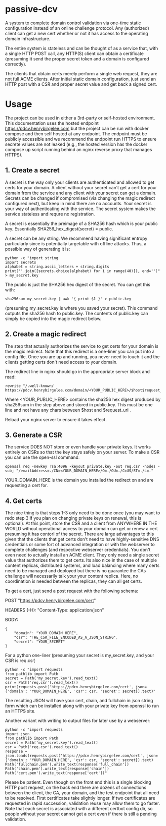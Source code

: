 # passive-dcv
A system to complete domain control validation via one-time static configuration instead of an online challenge protocol. Any (authorized) client can get a new cert whether or not it has access to the operating domain infrastructure.

The entire system is stateless and can be thought of as a service that, with a single HTTP POST call, any HTTP(S) client can obtain a certificate (presuming it send the proper secret token and a domain is configured correctly).

The clients that obtain certs merely perform a single web request, they are not full ACME clients. After initial static domain configuration, just send an HTTP post with a CSR and proper secret value and get back a signed cert.


# Usage

The project can be used in either a 3rd-party or self-hosted environment. This documentation uses the hosted endpoint https://pdcv.henrybirgelee.com but the project can be run with docker compose and then self hosted at any endpoint. The endpoint must be publicly accessible and we recommend the endpoint run HTTPS to ensure secrete values are not leaked (e.g., the hosted version has the docker compose up script running behind an nginx reverse proxy that manages HTTPS).

## 1. Create a secret
A secret is the way only your clients are authenticated and allowed to get certs for your domain. A client without your secret can't get a cert for your domain from the service and any client with your secret can get a domain. Secrets can be changed if compromised (via changing the magic redirect configured next), but keep in mind there are no accounts. Your secret is your way of authenticating with the service. The secret system makes the service stateless and requre no registration.

A secret is essentially the preimage of a SHA256 hash which is your public key. Essentially SHA256_hex_digest(secret) = public.

A secret can be any string. We recommend having significant entropy particularly since is potentially targetable with offline attacks. Thus, a possible way of generating it is:

```
python -c "import string
import secrets
alphabet = string.ascii_letters + string.digits
print(''.join([secrets.choice(alphabet) for i in range(40)]), end='')" > my_secret.key
```

The public is just the SHA256 hex digest of the secret. You can get this with:

```
sha256sum my_secret.key | awk '{ print $1 }' > public.key
```

(presuming my_secret.key is where you saved your secret). This command outputs the sha256 hash to public.key. The contents of public.key can simply be copied into the magic redirect below.

## 2. Create a magic redirect

The step that actually authorizes the service to get certs for your domain is the magic redirect. Note that this redirect is a one-liner you can put into a config file. Once you are up and running, you never need to touch it and the clients getting certs don't need access to your domain.

The redirect line in nginx should go in the appropriate server block and read:

```
rewrite ^/.well-known/ https://pdcv.henrybirgelee.com/domain/<YOUR_PUBLIC_HERE>/$host$request_uri;
```

Where <YOUR_PUBLIC_HERE> contains the sha256 hex digest produced by sha256sum in the step above and stored in public.key. This must be one line and not have any chars between $host and $request_uri .

Reload your nginx server to ensure it takes effect.

## 3. Generate a CSR

The service DOES NOT store or even handle your private keys. It works entirely on CSRs so that the key stays safely on your server. To make a CSR you can use the open-ssl command:

```
openssl req -newkey rsa:4096 -keyout private.key -out req.csr -nodes -subj "/emailAddress=./CN=<YOUR_DOMAIN_HERE>/O=./OU=./C=US/ST=./L=."
```

YOUR_DOMAIN_HERE is the domain you installed the redirect on and are requesting a cert for.

## 4. Get certs

The nice thing is that steps 1-3 only need to be done once (you may want to redo step 3 if you plan on changing private keys on renewal, this is optional). At this point, store the CSR and a client from ANYWHERE IN THE WORLD without operational access to your domain can get or renew a cert presuming it has contorl of the secret. There are large advantages to this given that the clients that get certs don't need to have highly-sensitive DNS credentials or some fort of advanced integration or with the webserver to complete challenges (and respective webserver credentials). You don't even need to actually install an ACME client. They only need a single secret value that authorizes them to get certs. Its also nice in the case of multiple content replicas, distributed systems, and load balancing where many certs need to be managed and deployed but there is no guarantee the CAs challenge will necessarily talk your your content replica. Here, no coordination is needed between the replicas, they can all get certs.

To get a cert, just send a post request with the following schema:

POST "https://pdcv.henrybirgelee.com/cert"

HEADERS (-H): "Content-Type: application/json"

BODY:
```
{
    "domain": "YOUR_DOMAIN_HERE",
    "csr": "THE_CSR_FILE_ENCODED_AS_A_JSON_STRING",
    "secret": "YOUR_SECRET"
}
```

For a python one-liner (presuming your secret is my_secret.key, and your CSR is req.csr)

```
python -c "import requests
from pathlib import Path
secret = Path('my_secret.key').read_text()
csr = Path('req.csr').read_text()
print(requests.post('https://pdcv.henrybirgelee.com/cert', json={'domain': 'YOUR_DOMAIN_HERE', 'csr': csr, 'secret': secret}).text)"
```

The resulting JSON will have your cert, chain, and fullchain in json string form which can be installed along with your private key from openssl to run an HTTPS site.

Another variant with writing to output files for later use by a webserver:
```
python -c "import requests
import json
from pathlib import Path
secret = Path('my_secret.key').read_text()
csr = Path('req.csr').read_text()
response = json.loads(requests.post('https://pdcv.henrybirgelee.com/cert', json={'domain': 'YOUR_DOMAIN_HERE', 'csr': csr, 'secret': secret}).text)
Path('fullchain.pem').write_text(response['full_chain'])
Path('chain.pem').write_text(response['chain'])
Path('cert.pem').write_text(response['cert'])"
```

Please be patient. Even though on the front end this is a single blocking HTTP post request, on the back end there are dozens of connections between the client, the CA, your domain, and the test endpoint that all need to be resolved. First certificates take slightly longer. If two certificates are requested in rapid succession, validation reuse may allow them to go faster. Note that each secret is associated with a different certbot config dir, so people without your secret cannot get a cert even if there is still a pending validation.